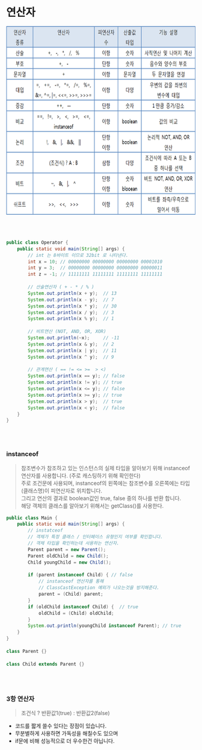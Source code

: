 # 연산자

<img src="https://github.com/ryunian/Study/blob/master/image/operator.png?raw=true" width="700" height="500">

<br><br>
``` java
public class Operator {
    public static void main(String[] args) {
        // int 는 8바이트 이므로 32bit 로 나타낸다.
        int x = 10; // 00000000 00000000 00000000 00001010
        int y = 3;  // 00000000 00000000 00000000 00000011
        int z = -1; // 11111111 11111111 11111111 11111111

        // 산술연산자 ( + - * / % )
        System.out.println(x + y);  // 13
        System.out.println(x - y);  // 7
        System.out.println(x * y);  // 30
        System.out.println(x / y);  // 3
        System.out.println(x % y);  // 1

        // 비트연산 (NOT, AND, OR, XOR)
        System.out.println(~x);     // -11
        System.out.println(x & y);  // 2
        System.out.println(x | y);  // 11
        System.out.println(x ^ y);  // 9

        // 관계연산 ( == != <= >=  > <)
        System.out.println(x == y); // false
        System.out.println(x != y); // true
        System.out.println(x <= y); // false
        System.out.println(x >= y); // true
        System.out.println(x > y);  // true
        System.out.println(x < y);  // false
    }
}
```
<br><br>
### instanceof
> 참조변수가 참조하고 있는 인스턴스의 실제 타입을 알아보기 위해 instanceof 연산자를 사용합니다. (주로 캐스팅하기 위해 확인한다)  
> 주로 조건문에 사용되며, instanceof의 왼쪽에는 참조변수를 오른쪽에는 타입(클래스명)이 피연산자로 위치합니다.    
> 그리고 연산의 결과로 boolean값인 true, false 중의 하나를 반환 합니다.   
> 해당 객체의 클래스를 알아보기 위해서는 getClass()를 사용한다.  

```java
public class Main {
    public static void main(String[] args) {
        // instatceof
        // 객체가 특정 클래스 / 인터페이스 유형인지 여부를 확인합니다.
        // 객체 타입을 확인하는데 사용하는 연산자.
        Parent parent = new Parent();
        Parent oldChild = new Child();
        Child youngChild = new Child();
        
        if (parent instanceof Child) { // false
            // instanceof 연산자를 통해
            // ClassCastException 예외가 나오는것을 방지해준다.
            parent = (Child) parent;
        }
        if (oldChild instanceof Child) {  // true
            oldChild = (Child) oldChild;
        }
        System.out.println(youngChild instanceof Parent); // true
    }
}

class Parent {}

class Child extends Parent {}
```
<br><br>
### 3항 연산자
> 조건식 ? 반환값1(true) : 반환값2(false)  
* 코드를 짧게 쓸수 있다는 장점이 있습니다.
* 무분별하게 사용하면 가독성을 해칠수도 있으며
* if문에 비해 성능적으로 더 우수한건 아닙니다.
